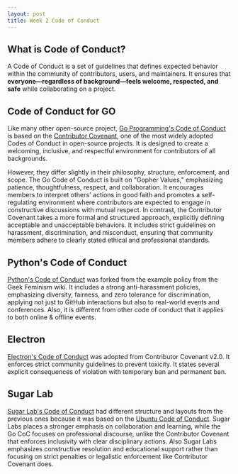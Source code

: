 ```yaml
---
layout: post
title: Week 2 Code of Conduct
---
```


##  What is Code of Conduct?
A Code of Conduct is a set of guidelines that defines expected behavior within the community of contributors, users, and maintainers. It ensures that **everyone—regardless of background—feels welcome, respected, and safe** while collaborating on a project.

## Code of Conduct for GO
Like many other open-source project, [Go Programming's Code of Conduct](https://go.dev/conduct) is based on the [Contributor Covenant](https://www.contributor-covenant.org/version/1/4/code-of-conduct/), one of the most widely adopted Codes of Conduct in open-source projects.  It is designed to create a welcoming, inclusive, and respectful environment for contributors of all backgrounds.
<!--more-->
However, they differ slightly in their philosophy, structure, enforcement, and scope. The Go Code of Conduct is built on "Gopher Values," emphasizing patience, thoughtfulness, respect, and collaboration. It encourages members to interpret others' actions in good faith and promotes a self-regulating environment where contributors are expected to engage in constructive discussions with mutual respect. In contrast, the Contributor Covenant takes a more formal and structured approach, explicitly defining acceptable and unacceptable behaviors. It includes strict guidelines on harassment, discrimination, and misconduct, ensuring that community members adhere to clearly stated ethical and professional standards.

## Python's Code of Conduct
[Python's Code of Conduct](https://policies.python.org/python.org/code-of-conduct/) was forked from the example policy from the Geek Feminism wiki. It includes a strong anti-harassment policies, emphasizing diversity, fairness, and zero tolerance for discrimination, applying not just to GitHub interactions but also to real-world events and conferences. Also, it is different from other code of conduct that it applies to both online & offline events.

## Electron
[Electron's Code of Conduct](https://github.com/electron/electron/blob/main/CODE_OF_CONDUCT.md) was adopted from Contributor Covenant v2.0. It enforces strict community guidelines to prevent toxicity. It states several explicit consequences of violation with temporary ban and permanent ban.

## Sugar Lab
[Sugar Lab's Code of Conduct](https://wiki.sugarlabs.org/go/Sugar_Labs/Legal/Code_of_Conduct) had different structure and layouts from the previous ones because it was based on the [Ubuntu Code of Conduct](https://ubuntu.com/community/ethos/code-of-conduct). Sugar Labs places a stronger emphasis on collaboration and learning, while the Go CoC focuses on professional discourse, unlike the Contributor Covenant that enforces inclusivity with clear disciplinary actions. Also Sugar Labs emphasizes constructive resolution and educational support rather than focusing on strict penalties or legalistic enforcement like Contributor Covenant does.